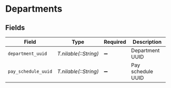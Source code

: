 # Departments


## Fields

| Field                 | Type                  | Required              | Description           |
| --------------------- | --------------------- | --------------------- | --------------------- |
| `department_uuid`     | *T.nilable(::String)* | :heavy_minus_sign:    | Department UUID       |
| `pay_schedule_uuid`   | *T.nilable(::String)* | :heavy_minus_sign:    | Pay schedule UUID     |